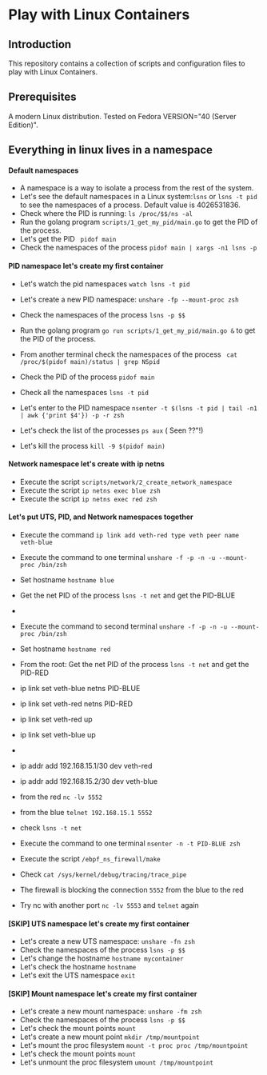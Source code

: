 # Play with Linux Containers

## Introduction
This repository contains a collection of scripts and configuration files to play with Linux Containers.

## Prerequisites
A modern Linux distribution. Tested on Fedora VERSION="40 (Server Edition)".

## Everything in linux lives in a namespace

#### Default namespaces 

* A namespace is a way to isolate a process from the rest of the system.
* Let's see the default namespaces in a Linux system:`lsns` or `lsns -t pid` to see 
  the namespaces of a process. Default value is 4026531836.
* Check where the PID is running: `ls /proc/$$/ns -al`
* Run the golang program `scripts/1_get_my_pid/main.go` to get the PID of the process.
* Let's get the PID ` pidof main`
* Check the namespaces of the process `pidof main | xargs -n1 lsns -p`


#### PID namespace let's create my first container
*  Let's watch the pid namespaces `watch lsns -t pid`

* Let's create a new PID namespace: `unshare -fp --mount-proc zsh`
* Check the namespaces of the process `lsns -p $$`
* Run the golang program `go run scripts/1_get_my_pid/main.go &` to get the PID of the process.
* From another terminal check the namespaces of the process ` cat /proc/$(pidof main)/status | grep NSpid`
* Check the PID of the process `pidof main`
* Check all the namespaces `lsns -t pid`
* Let's enter to the PID namespace `nsenter -t $(lsns -t pid | tail -n1 | awk {'print $4'}) -p -r zsh`
* Let's check the list of the processes `ps aux` ( Seen ??"!)
* Let's kill the process `kill -9 $(pidof main)`

#### Network namespace let's create with ip netns

* Execute the script `scripts/network/2_create_network_namespace`
* Execute the script `ip netns exec blue zsh`
* Execute the script `ip netns exec red zsh`


#### Let's put UTS, PID, and Network namespaces together

* Execute the command `ip link add veth-red type veth peer name veth-blue`
* Execute the command to one terminal `unshare -f -p -n -u --mount-proc /bin/zsh`
* Set hostname `hostname blue`
* Get the net PID of the process `lsns -t net` and get the PID-BLUE
* 
* Execute the command to second terminal `unshare -f -p -n -u --mount-proc /bin/zsh`
* Set hostname `hostname red`
* From the root: Get the net PID of the process `lsns -t net` and get the PID-RED

* ip link set veth-blue netns PID-BLUE
* ip link set veth-red netns PID-RED
* ip link set veth-red up
* ip link set veth-blue up
* 
* ip addr add 192.168.15.1/30 dev veth-red
* ip addr add 192.168.15.2/30 dev veth-blue
* from the red `nc -lv 5552`
* from the blue `telnet 192.168.15.1 5552`
* check `lsns -t net`
* Execute the command to one terminal `nsenter -n -t PID-BLUE zsh`
* Execute the script `/ebpf_ns_firewall/make`
* Check `cat /sys/kernel/debug/tracing/trace_pipe`
* The firewall is blocking the connection `5552` from the blue to the red
* Try nc with another port `nc -lv 5553` and `telnet` again


#### [SKIP] UTS namespace let's create my first container

* Let's create a new UTS namespace: `unshare -fn zsh`
* Check the namespaces of the process `lsns -p $$`
* Let's change the hostname `hostname mycontainer`
* Let's check the hostname `hostname`
* Let's exit the UTS namespace `exit`


#### [SKIP] Mount namespace let's create my first container

* Let's create a new mount namespace: `unshare -fm zsh`
* Check the namespaces of the process `lsns -p $$`
* Let's check the mount points `mount`
* Let's create a new mount point `mkdir /tmp/mountpoint`
* Let's mount the proc filesystem `mount -t proc proc /tmp/mountpoint`
* Let's check the mount points `mount`
* Let's unmount the proc filesystem `umount /tmp/mountpoint`


